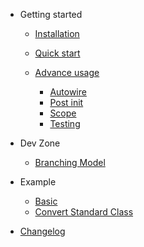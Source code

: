 - Getting started

  - [Installation](GettingStarted/installation.md)
  - [Quick start](GettingStarted/quickstart.md)
  - [Advance usage](GettingStarted/AdvancedUsage/advanced.md)

    - [Autowire](GettingStarted/AdvancedUsage/autowire.md)
    - [Post init](GettingStarted/AdvancedUsage/post-init.md)
    - [Scope](GettingStarted/AdvancedUsage/scope.md)
    - [Testing](GettingStarted/AdvancedUsage/testing.md)

- Dev Zone

  - [Branching Model](DevZone/branchingModel.md)

- Example

  - [Basic](Example/basic.md)
  - [Convert Standard Class](Example/convert.md)
  
- [Changelog](changelog.md)
